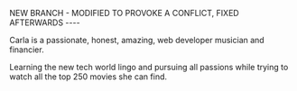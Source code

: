 NEW BRANCH - MODIFIED TO PROVOKE A CONFLICT, FIXED AFTERWARDS ----

Carla is a passionate, honest, amazing, web developer musician and financier.

Learning the new tech world lingo and pursuing all passions while trying to watch all the top 250 movies she can find.
